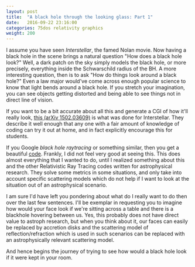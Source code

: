 ```yaml
---
layout: post
title:  "A black hole through the looking glass: Part 1"
date:   2016-09-22 23:16:00
categories: 75dos relativity graphics
weight: 200
---
```


<a></a>
<p>I assume you have seen <i>Interstellar</i>, the famed Nolan movie. Now having a black hole in the scene brings a natural question "How does a black hole look?" Well, a dark patch on the sky simply models the black hole, or more precisely, everything inside the Schwarschild radius of the BH. A more interesting question, then is to ask "How do things look around a black hole?" Even a law major would've come across enough popular science to know that light bends around a black hole. If you stretch your imagination, you can see objects getting distorted and being able to see things not in direct line of vision.</p>
<p>If you want to be a bit accurate about all this and generate a CGI of how it'll really look, <a target = "_blank" href="https://arxiv.org/abs/1502.03809">this (arXiv 1502.03609)</a> is what was done for Interstellar. They describe it well enough that any one with a fair amount of knowledge of coding can try it out at home, and in fact explicitly encourage this for students.</p>
<p>If you Google <i>black hole raytracing</i> or something similar, then you get a beautiful <a target = "_blank" href = "http://rantonels.github.io/starless/">code</a>. Frankly, I did not feel very good at seeing this. This does almost everything that I wanted to do, until I realized something about this and the other Relativistic Ray Tracing codes written for astrophysical research. They solve some metrics in some situations, and only take into account specific scattering models which do not help if I want to look at the situation out of an astrophysical scenario.</p>
<p>I am sure I'd have left you pondering about what do I really want to do then over the last few sentences. I'll be exemplar in requesting you to imagine how would your face look if we're sitting across a table and there is a blackhole hovering between us. Yes, this probably does not have direct value to astroph research, but when you think about it, our faces can easily be replaced by accretion disks and the scattering model of reflection/refraction which is used in such scenarios can be replaced with an astrophysically relevant scattering model.</p>
<p>And hence begins the journey of trying to see how would a black hole look if it were kept in your room.</p>
